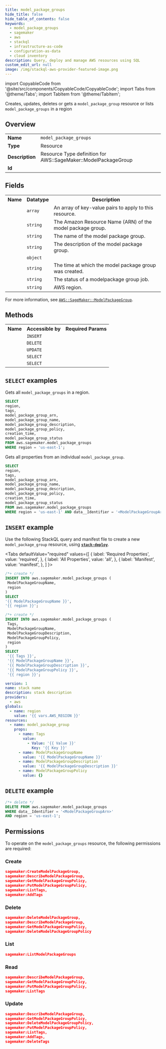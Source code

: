 ```yaml
---
title: model_package_groups
hide_title: false
hide_table_of_contents: false
keywords:
  - model_package_groups
  - sagemaker
  - aws
  - stackql
  - infrastructure-as-code
  - configuration-as-data
  - cloud inventory
description: Query, deploy and manage AWS resources using SQL
custom_edit_url: null
image: /img/stackql-aws-provider-featured-image.png
---
```


import CopyableCode from '@site/src/components/CopyableCode/CopyableCode';
import Tabs from '@theme/Tabs';
import TabItem from '@theme/TabItem';

Creates, updates, deletes or gets a <code>model_package_group</code> resource or lists <code>model_package_groups</code> in a region

## Overview
<table>
<tbody>
<tr><td><b>Name</b></td><td><code>model_package_groups</code></td></tr>
<tr><td><b>Type</b></td><td>Resource</td></tr>
<tr><td><b>Description</b></td><td>Resource Type definition for AWS::SageMaker::ModelPackageGroup</td></tr>
<tr><td><b>Id</b></td><td><CopyableCode code="aws.sagemaker.model_package_groups" /></td></tr>
</tbody>
</table>

## Fields
<table>
<tbody>
<tr><th>Name</th><th>Datatype</th><th>Description</th></tr><tr><td><CopyableCode code="tags" /></td><td><code>array</code></td><td>An array of key-value pairs to apply to this resource.</td></tr>
<tr><td><CopyableCode code="model_package_group_arn" /></td><td><code>string</code></td><td>The Amazon Resource Name (ARN) of the model package group.</td></tr>
<tr><td><CopyableCode code="model_package_group_name" /></td><td><code>string</code></td><td>The name of the model package group.</td></tr>
<tr><td><CopyableCode code="model_package_group_description" /></td><td><code>string</code></td><td>The description of the model package group.</td></tr>
<tr><td><CopyableCode code="model_package_group_policy" /></td><td><code>object</code></td><td></td></tr>
<tr><td><CopyableCode code="creation_time" /></td><td><code>string</code></td><td>The time at which the model package group was created.</td></tr>
<tr><td><CopyableCode code="model_package_group_status" /></td><td><code>string</code></td><td>The status of a modelpackage group job.</td></tr>
<tr><td><CopyableCode code="region" /></td><td><code>string</code></td><td>AWS region.</td></tr>
</tbody>
</table>

For more information, see <a href="https://docs.aws.amazon.com/AWSCloudFormation/latest/UserGuide/aws-resource-sagemaker-modelpackagegroup.html"><code>AWS::SageMaker::ModelPackageGroup</code></a>.

## Methods

<table>
<tbody>
  <tr>
    <th>Name</th>
    <th>Accessible by</th>
    <th>Required Params</th>
  </tr>
  <tr>
    <td><CopyableCode code="create_resource" /></td>
    <td><code>INSERT</code></td>
    <td><CopyableCode code="ModelPackageGroupName, region" /></td>
  </tr>
  <tr>
    <td><CopyableCode code="delete_resource" /></td>
    <td><code>DELETE</code></td>
    <td><CopyableCode code="data__Identifier, region" /></td>
  </tr>
  <tr>
    <td><CopyableCode code="update_resource" /></td>
    <td><code>UPDATE</code></td>
    <td><CopyableCode code="data__Identifier, data__PatchDocument, region" /></td>
  </tr>
  <tr>
    <td><CopyableCode code="list_resources" /></td>
    <td><code>SELECT</code></td>
    <td><CopyableCode code="region" /></td>
  </tr>
  <tr>
    <td><CopyableCode code="get_resource" /></td>
    <td><code>SELECT</code></td>
    <td><CopyableCode code="data__Identifier, region" /></td>
  </tr>
</tbody>
</table>

## `SELECT` examples
Gets all <code>model_package_groups</code> in a region.
```sql
SELECT
region,
tags,
model_package_group_arn,
model_package_group_name,
model_package_group_description,
model_package_group_policy,
creation_time,
model_package_group_status
FROM aws.sagemaker.model_package_groups
WHERE region = 'us-east-1';
```
Gets all properties from an individual <code>model_package_group</code>.
```sql
SELECT
region,
tags,
model_package_group_arn,
model_package_group_name,
model_package_group_description,
model_package_group_policy,
creation_time,
model_package_group_status
FROM aws.sagemaker.model_package_groups
WHERE region = 'us-east-1' AND data__Identifier = '<ModelPackageGroupArn>';
```

## `INSERT` example

Use the following StackQL query and manifest file to create a new <code>model_package_group</code> resource, using [__`stack-deploy`__](https://pypi.org/project/stack-deploy/).

<Tabs
    defaultValue="required"
    values={[
      { label: 'Required Properties', value: 'required', },
      { label: 'All Properties', value: 'all', },
      { label: 'Manifest', value: 'manifest', },
    ]
}>
<TabItem value="required">

```sql
/*+ create */
INSERT INTO aws.sagemaker.model_package_groups (
 ModelPackageGroupName,
 region
)
SELECT 
'{{ ModelPackageGroupName }}',
'{{ region }}';
```
</TabItem>
<TabItem value="all">

```sql
/*+ create */
INSERT INTO aws.sagemaker.model_package_groups (
 Tags,
 ModelPackageGroupName,
 ModelPackageGroupDescription,
 ModelPackageGroupPolicy,
 region
)
SELECT 
 '{{ Tags }}',
 '{{ ModelPackageGroupName }}',
 '{{ ModelPackageGroupDescription }}',
 '{{ ModelPackageGroupPolicy }}',
 '{{ region }}';
```
</TabItem>
<TabItem value="manifest">

```yaml
version: 1
name: stack name
description: stack description
providers:
  - aws
globals:
  - name: region
    value: '{{ vars.AWS_REGION }}'
resources:
  - name: model_package_group
    props:
      - name: Tags
        value:
          - Value: '{{ Value }}'
            Key: '{{ Key }}'
      - name: ModelPackageGroupName
        value: '{{ ModelPackageGroupName }}'
      - name: ModelPackageGroupDescription
        value: '{{ ModelPackageGroupDescription }}'
      - name: ModelPackageGroupPolicy
        value: {}

```
</TabItem>
</Tabs>

## `DELETE` example

```sql
/*+ delete */
DELETE FROM aws.sagemaker.model_package_groups
WHERE data__Identifier = '<ModelPackageGroupArn>'
AND region = 'us-east-1';
```

## Permissions

To operate on the <code>model_package_groups</code> resource, the following permissions are required:

### Create
```json
sagemaker:CreateModelPackageGroup,
sagemaker:DescribeModelPackageGroup,
sagemaker:GetModelPackageGroupPolicy,
sagemaker:PutModelPackageGroupPolicy,
sagemaker:ListTags,
sagemaker:AddTags
```

### Delete
```json
sagemaker:DeleteModelPackageGroup,
sagemaker:DescribeModelPackageGroup,
sagemaker:GetModelPackageGroupPolicy,
sagemaker:DeleteModelPackageGroupPolicy
```

### List
```json
sagemaker:ListModelPackageGroups
```

### Read
```json
sagemaker:DescribeModelPackageGroup,
sagemaker:GetModelPackageGroupPolicy,
sagemaker:PutModelPackageGroupPolicy,
sagemaker:ListTags
```

### Update
```json
sagemaker:DescribeModelPackageGroup,
sagemaker:GetModelPackageGroupPolicy,
sagemaker:DeleteModelPackageGroupPolicy,
sagemaker:PutModelPackageGroupPolicy,
sagemaker:ListTags,
sagemaker:AddTags,
sagemaker:DeleteTags
```
